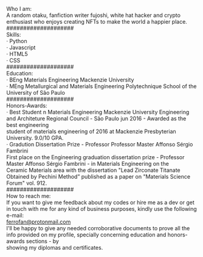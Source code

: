 Who I am:\
A random otaku, fanfiction writer fujoshi, white hat hacker and crypto enthusiast who enjoys creating NFTs to make the world a happier place.\
####################\
Skills:\
· Python\
· Javascript\
· HTML5\
· CSS\
####################\
Education:\
· BEng Materials Engineering Mackenzie University\
· MEng Metallurgical and Materials Engineering Polytechnique School of the University of São Paulo\
####################\
Honors-Awards:\
· Best Student n Materials Engineering Mackenzie University Engineering and Architeture Regional Council - São Paulo jun 2016 - Awarded as the best engineering \
student of materials engineering of 2016 at Mackenzie Presbyterian University. 9.0/10 GPA.\
· Gradution Dissertation Prize - Professor Professor Master Affonso Sérgio Fambrini\
First place on the Engineering graduation dissertation prize - Professor Master Affonso Sérgio Fambrini - in Materials Engineering on the \
Ceramic Materials area with the dissertation "Lead Zirconate Titanate Obtained by Pechini Method” published as a paper on "Materials Science Forum" vol. 912.\
####################\
How to reach me:\
If you want to give me feedback about my codes or hire me as a dev or get in touch with me for any kind of business purposes, kindly use the following e-mail:\
ferrofan@protonmail.com\
I'll be happy to give any needed corroborative documents to prove all the info provided on my profile, specially concerning education and honors-awards sections - by \
showing my diplomas and certificates.
